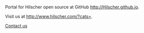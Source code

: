Portal for Hilscher open source at GitHub http://Hilscher.github.io.

Visit us at http://www.hilscher.com/?cats=.

[Contact us](mailto:info@hilscher.com)
